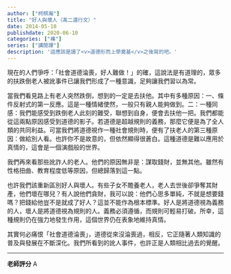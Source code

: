 ```yaml
---
author: ["柯棋瀚"]
title: "好人與壞人（髙二還行文）"
date: 2014-05-10
publishdate: 2020-06-10
categories: ["襍"]
series: ["講閒譚"]
description: '這應該是讀了<v>道德形而上學奠基</v>之後寫的吧。'
---
```


現在的人們爭呼：「社會道德淪喪，好人難做！」的確，這說法是有道理的，眾多的扶跌倒老人被訛事件已讓我們形成了一種意識，足夠讓我們習以為常。

當我們看見路上有老人突然跌倒，想到的一定是去扶他。其中有多種原因：一、條件反射式的第一反應。這是一種情緒使然，一般只有親人能夠做到。二：一種同感：我們能感受到跌倒老人此刻的難受，聯想到自身，便會去扶他一把。我們都能從這兩點原因感受到道德的影子。若道德是超越規則的義務，那麼它便是為了全人類的共同利益。可當我們將道德視作一種社會規則時，便有了扶老人的第三種原因：做給別人看。也許你不是故意的，但依然顯得很蒼白。這種道德是難以應用於真情的，這會是一個演戲般的世界。

我們再來看那些訛詐人的老人。他們的原因無非是：謀取錢財，並無其他。雖然有性格扭曲、教育程度低等原因，但總歸落到這一點。

也許我們該重新區別好人與壞人。有些子女不贍養老人，老人去世後卻爭奪其財產，他們壞在哪兒？有人說他們貪財，我可以說：他們心思多單純，不就是想要錢嗎？把錢給他豈不是就成了好人？這並不能作為根本標準。好人是將道德視為義務的人，壞人是將道德視為規則的人。義務必須遵循，而規則可輕易打破。所幸，這種規則仍在強力地發生作用，這個世界仍在表象地維持真情。

其實何必痛恨「社會道德淪喪」，道德從來沒淪喪過，相反，它正隨著人類知識的普及與發展在不斷深化。我們所看到的訛人事件，也許正是人類相比過去的覺醒。

---

**老師評分** A